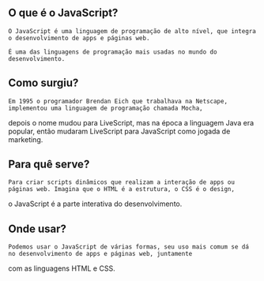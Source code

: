 ## O que é o JavaScript?
    O JavaScript é uma linguagem de programação de alto nível, que integra o desenvolvimento de apps e páginas web.

    É uma das linguagens de programação mais usadas no mundo do desenvolvimento.

## Como surgiu?
    Em 1995 o programador Brendan Eich que trabalhava na Netscape, implementou uma linguagem de programação chamada Mocha,
depois o nome mudou para LiveScript, mas na época a linguagem Java era popular, então mudaram LiveScript para JavaScript como jogada de marketing.

## Para quê serve?
    Para criar scripts dinâmicos que realizam a interação de apps ou páginas web. Imagina que o HTML é a estrutura, o CSS é o design,
o JavaScript é a parte interativa do desenvolvimento.

## Onde usar?
    Podemos usar o JavaScript de várias formas, seu uso mais comum se dá no desenvolvimento de apps e páginas web, juntamente
com as linguagens HTML e CSS.